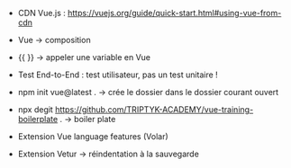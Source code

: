 - CDN Vue.js : https://vuejs.org/guide/quick-start.html#using-vue-from-cdn

- Vue -> composition
- {{  }} -> appeler une variable en Vue
- Test End-to-End : test utilisateur, pas un test unitaire !

- npm init vue@latest . -> crée le dossier dans le dossier courant ouvert
- npx degit https://github.com/TRIPTYK-ACADEMY/vue-training-boilerplate . -> boiler plate

- Extension Vue language features (Volar)
- Extension Vetur -> réindentation à la sauvegarde

